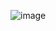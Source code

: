 ![image](https://user-images.githubusercontent.com/70207093/180641737-f9ea0a29-6204-4b02-9d80-33d29cbb4c67.png)
